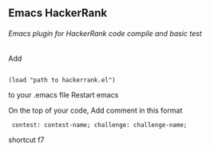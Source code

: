 Emacs HackerRank
----------------

###### Emacs plugin for HackerRank code compile and basic test

Add

<code>
(load "path to hackerrank.el")
</code>

to your .emacs file
Restart emacs


On the top of your code, Add comment in this format

<code> contest: contest-name; challenge: challenge-name; </code>

shortcut f7
